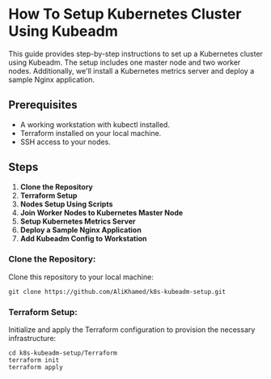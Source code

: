 # How To Setup Kubernetes Cluster Using Kubeadm

This guide provides step-by-step instructions to set up a Kubernetes cluster using Kubeadm. The setup includes one master node and two worker nodes. Additionally, we'll install a Kubernetes metrics server and deploy a sample Nginx application.

## Prerequisites
- A working workstation with kubectl installed.
- Terraform installed on your local machine.
- SSH access to your nodes.

## Steps
1. **Clone the Repository**
2. **Terraform Setup**
3. **Nodes Setup Using Scripts**
4. **Join Worker Nodes to Kubernetes Master Node**
5. **Setup Kubernetes Metrics Server**
6. **Deploy a Sample Nginx Application**
7. **Add Kubeadm Config to Workstation**


### Clone the Repository:
Clone this repository to your local machine:

```
git clone https://github.com/AliKhamed/k8s-kubeadm-setup.git

```

### Terraform Setup:
Initialize and apply the Terraform configuration to provision the necessary infrastructure:

```
cd k8s-kubeadm-setup/Terraform
terraform init
terraform apply

```
